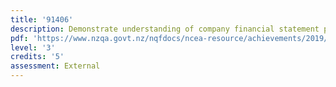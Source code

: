 ```yaml
---
title: '91406'
description: Demonstrate understanding of company financial statement preparation.
pdf: 'https://www.nzqa.govt.nz/nqfdocs/ncea-resource/achievements/2019/as91406.pdf'
level: '3'
credits: '5'
assessment: External
---
```


